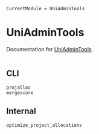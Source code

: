 ```@meta
CurrentModule = UniAdminTools
```

# UniAdminTools

Documentation for [UniAdminTools](https://github.com/MilesCranmer/UniAdminTools.jl).

```@index
```

## CLI

```@docs
projalloc
mergescore
```

## Internal

```@docs
optimize_project_allocations
```
